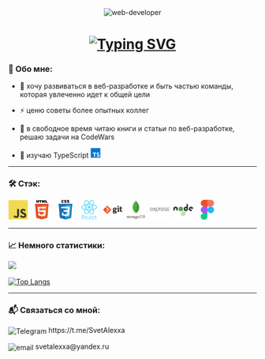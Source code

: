 <div id="header" align="center">
  <img src="http://studiopixel.in/wp-content/uploads/2017/11/senior-front-end-developer-openings-1.gif" alt="web-developer" width="400"/>
</div>
<h1 align="center"><a href="https://git.io/typing-svg"><img src="https://readme-typing-svg.demolab.com?font=Roboto&weight=900&size=30&pause=1000&color=000000&center=true&random=false&width=435&lines=%D0%9F%D1%80%D0%B8%D0%B2%D0%B5%D1%82!+%D0%9C%D0%B5%D0%BD%D1%8F+%D0%B7%D0%BE%D0%B2%D1%83%D1%82+%D0%A1%D0%B2%D0%B5%D1%82%D0%BB%D0%B0%D0%BD%D0%B0" alt="Typing SVG" /></a></h1>

### &#128172; Обо мне:

- &#128640; хочу развиваться в веб-разработке и быть частью команды, которая увлеченно идет к общей цели

- &#9889; ценю советы более опытных коллег

- &#129488; в свободное время читаю книги и статьи по веб-разработке, решаю задачи на CodeWars

- &#128064; изучаю TypeScript <img src="https://github.com/devicons/devicon/blob/master/icons/typescript/typescript-original.svg" title="TypeScript" alt="TypeScript" width="20" height="20"/>&nbsp;

---

### :hammer_and_wrench: Стэк:
<div>
  <img src="https://github.com/devicons/devicon/blob/master/icons/javascript/javascript-original.svg" title="JavaScript" alt="JavaScript" width="40" height="40"/>&nbsp;
  <img src="https://github.com/devicons/devicon/blob/master/icons/html5/html5-original-wordmark.svg" title="HTML5" alt="HTML" width="40" height="40"/>&nbsp;
  <img src="https://github.com/devicons/devicon/blob/master/icons/css3/css3-original-wordmark.svg"  title="CSS3" alt="CSS" width="40" height="40"/>&nbsp;
  <img src="https://github.com/devicons/devicon/blob/master/icons/react/react-original-wordmark.svg" title="React" alt="React" width="40" height="40"/>&nbsp;
  <img src="https://github.com/devicons/devicon/blob/master/icons/git/git-original-wordmark.svg" title="Git" alt="Git" width="40" height="40"/>&nbsp;
  <img src="https://github.com/devicons/devicon/blob/master/icons/mongodb/mongodb-original-wordmark.svg" title="MongoDB" alt="MongoDB" width="40" height="40"/>&nbsp;
  <img src="https://github.com/devicons/devicon/blob/master/icons/express/express-original-wordmark.svg" title="Express.js" alt="Express.js" width="40" height="40"/>&nbsp;
  <img src="https://github.com/devicons/devicon/blob/master/icons/nodejs/nodejs-original-wordmark.svg" title="NodeJS" alt="NodeJS" width="40" height="40"/>&nbsp;
  <img src="https://github.com/devicons/devicon/blob/master/icons/figma/figma-original.svg" title="Figma" alt="Figma " width="40" height="40"/>&nbsp;
</div>

---
### &#128200; Немного статистики:

![](https://komarev.com/ghpvc/?username=SvetAlexa&style=flat-square&color=green)

[![Top Langs](https://github-readme-stats.vercel.app/api/top-langs/?username=SvetAlexa&layout=compact&theme=default)](https://github.com/anuraghazra/github-readme-stats)

---
 ### &#128236; Связаться со мной:
<div style="right">
  <p><img src="https://cdn-icons-png.flaticon.com/128/906/906377.png" height="25" align="center" alt="Telegram" title="Telegram" style="right" />  https://t.me/SvetAlexxa</p>
  <p><img src="https://github.com/SvetAlexa/SvetAlexa/assets/125512868/3c069134-725a-4bb5-967e-569361615dcb" height="25" align="center" alt="email" title="email" style="right" />  svetalexxa@yandex.ru</p
</div>

